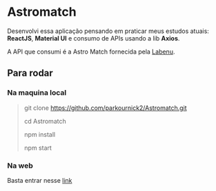 # Astromatch

Desenvolvi essa aplicação pensando em praticar meus estudos atuais: **ReactJS**, **Material UI** e consumo de APIs usando a lib **Axios**.

A API que consumi é a Astro Match fornecida pela [Labenu](https://www.labenu.com.br/).

## Para rodar
### Na maquina local
> git clone https://github.com/parkournick2/Astromatch.git
> 
> cd Astromatch
>
> npm install
> 
> npm start
### Na web
Basta entrar nesse [link](nicolastinder.surge.sh)
